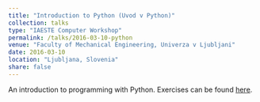 ```yaml
---
title: "Introduction to Python (Uvod v Python)"
collection: talks
type: "IAESTE Computer Workshop"
permalink: /talks/2016-03-10-python
venue: "Faculty of Mechanical Engineering, Univerza v Ljubljani"
date: 2016-03-10
location: "Ljubljana, Slovenia"
share: false
---
```


An introduction to programming with Python. Exercises can be found
[here](https://github.com/jureslak/racunalniske-delavnice/tree/master/iaeste/uvod_v_python).

